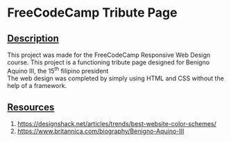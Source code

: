 # FreeCodeCamp Tribute Page

## <ins>Description</ins>
This project was made for the FreeCodeCamp Responsive Web Design course. This project is a functioning tribute page designed for Benigno Aquino III, the 15<sup>th</sup> filipino president<br>
The web design was completed by simply using HTML and CSS without the help of a framework.

## <ins>Resources</ins>
1. https://designshack.net/articles/trends/best-website-color-schemes/<br>
2. https://www.britannica.com/biography/Benigno-Aquino-III